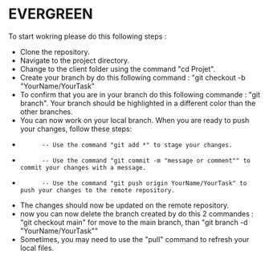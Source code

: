 # EVERGREEN

To start wokring please do this following steps : 
- Clone the repository.
- Navigate to the project directory.
- Change to the client folder using the command "cd Projet".
- Create your branch by do this following command : "git checkout -b "YourName/YourTask"
- To confirm that you are in your branch do this following commande : "git branch". Your branch should be highlighted in a different color than the other branches.
- You can now work on your local branch. When you are ready to push your changes, follow these steps:
-           -- Use the command "git add *" to stage your changes.
-           -- Use the command "git commit -m "message or comment"" to commit your changes with a message.
-           -- Use the command "git push origin YourName/YourTask" to push your changes to the remote repository.
- The changes should now be updated on the remote repository.
- now you can now delete the branch created by do this 2 commandes : "git checkout main" for move to the main branch, than "git branch -d "YourName/YourTask""
- Sometimes, you may need to use the "pull" command to refresh your local files.


